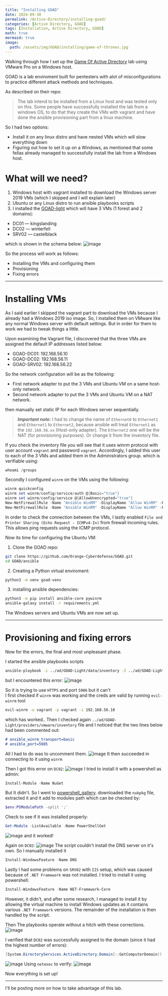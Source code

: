 ```yaml
---
title: "Installing GOAD"
date: 2024-09-30
permalink: /Active-Directory/installing-goad/
categories: [Active Directory, GOAD]
tags: [Installation, Active Directory, GOAD]
math: true
mermaid: true
image:
  path: /assets/img/GOAD/installing/game-of-thrones.jpg
---
```


Walking through how I set up the [Game Of Active Directory](https://github.com/Orange-Cyberdefense/GOAD/) lab using VMware Pro on a Windows host.

GOAD is a lab enviroment built for pentesters with alot of misconfigurations to practice different attack methods and techniques.

As described on their repo:
> The lab intend to be installed from a Linux host and was tested only on this.
Some people have successfully installed the lab from a windows OS, to do that they create the VMs with vagrant and have done the ansible provisioning part from a linux machine.

So I had two options:
- Install it on any linux distro and have nested VMs which will slow everything down 
- Figuring out how to set it up on a Windows, as mentioned that some fellas already managed to successfully install the lab from a Windows host.

# What will we need?
1. Windows host with vagrant installed to download the Windows server 2019 VMs (which I skipped and I will explain later)
2. Ubuntu or any Linux distro to run ansible playbooks scripts
3. I installed the [GOAD-light](https://github.com/Orange-Cyberdefense/GOAD/blob/main/ad/GOAD-Light/README.md) which will have 3 VMs (1 forest and 2 domains):
  - DC01 — kingslanding
  - DC02 — winterfell
  - SRV02 — castelblack

which is shown in the schema below:
![image](/assets/img/GOAD/installing/GOAD-Light_schema.png)

So the process will work as follows:
- Installing the VMs and configuring them
- Provisioning
- Fixing errors

---

# Installing VMs

As I said earlier I skipped the vagrant part to download the VMs because I already had a Windows 2019 iso image. So, I installed them on VMware like any normal Windows server with default settings. But in order for them to work we had to tweak things a little.

Upon examining the Vagrant file, I discovered that the three VMs are assigned the default IP addresses listed below:
- GOAD-DC01: 192.168.56.10
- GOAD-DC02: 192.168.56.11
- GOAD-SRV02: 192.168.56.22

So the network configuration will be as the following:
-  First network adapter to put the 3 VMs and Ubuntu VM on a same host-only network.
-  Second network adapter to put the 3 VMs and Ubuntu VM on a NAT network.

then manually set static IP for each Windows server sequentially.
> ***Important note:*** I had to change the name of `Ethernet0` to `Ethernet1` and `Ethernet1` to `Ethernet2`, because ansible will treat `Ethernet1` as the `192.168.56.xx` (Host-only adapter). The `Ethernet2` one will be the NAT (for provisioning purposes). Or change it from the inventory file.

If you check the inventory file you will see that it uses winrm protocol with user account `vagrant` and password `vagrant`. Accordingly, I added this user to each of the 3 VMs and added them in the Administrators group. which is verifiable using:
``` powershell
whoami /groups
```
Secondly I configured `winrm` on the VMs using the following:
```powershell
winrm quickconfig
winrm set winrm/config/service/auth @{Basic="true"}
winrm set winrm/config/service @{AllowUnencrypted="true"}
New-NetFirewallRule -Name "Ansible WinRM" -DisplayName "Allow WinRM" -Protocol TCP -LocalPort 5985 -Action Allow
New-NetFirewallRule -Name "Ansible WinRM" -DisplayName "Allow WinRM" -Protocol TCP -LocalPort 5986 -Action Allow
```
In order to check the connection between the VMs, I lastly enabled `File and Printer Sharing (Echo Request - ICMPv4-In)` from firewall incoming rules. This allows ping requests using the ICMP protocol.



Now its time for configuring the Ubuntu VM:

1. Clone the GOAD repo:
```bash
git clone https://github.com/Orange-Cyberdefense/GOAD.git
cd GOAD/ansible
```
2. Creating a Python virtual enviroment:
```bash
python3 -m venv goad-venv
``` 
3. installing ansible dependencies:
```bash
python3 -m pip install ansible-core pywinrm
ansible-galaxy install -r requirements.yml
```
The Windows servers and Ubuntu VMs are now set up.

---

# Provisioning and fixing errors
Now for the errors, the final and most unpleasant phase.

I started the ansible playbooks scripts
```bash
ansible-playbook -i ../ad/GOAD-Light/data/inventory -I ../ad/GOAD-Light/providers/virtualbox/inventory main.yml
```
but I encountered this error:
![image](/assets/img/GOAD/installing/unreachable.png)

So it is trying to use `HTTPS` and port `5986` but it can't\
I first checked if `winrm` was working and the creds are valid by running `evil-winrm` tool
```bash
evil-winrm -u vagrant -p vagrant -i 192.168.56.10
```
which has worked.. 
Then I checked again `../ad/GOAD-Light/providers/vmware/inventory` file and I noticed that the two lines below had been commented out:
```markdown
# ansible_winrm_transport=basic
# ansible_port=5985
```
All I had to do was to uncomment them.
![image](/assets/img/GOAD/installing/port.png)
It then succeeded in connecting to it using `winrm`


Then I got this error on `DC02`:
![image](/assets/img/GOAD/installing/powershell.png)
I tried to install it with a powershell as admin:
```powershell
Install-Module -Name NuGet 
```
But It didn't. So I went to [powershell_gallery](https://www.powershellgallery.com/packages/NuGet/1.3.3). downloaded the `nukpkg` file, extracted it and it add to modules path which can be checked by:
```powershell
$env:PSModulePath -split ';'
```
Check to see if it was installed properly:
```powershell
Get-Module -ListAvailable -Name PowerShellGet
```
![image](/assets/img/GOAD/installing/powershellget.png)
and it worked!


Again on `DC02`:
![image](/assets/img/GOAD/installing/dns.png)
The script couldn't install the DNS server on it's own. So I manually installed it
```powershell
Install-WindowsFeature -Name DNS
```
Lastly I had some problems on `SRV02` with `IIS` setup, which was caused because of `.NET Framework` was not installed. I tried to install it using powershell:
```powershell
Install-WindowsFeature -Name NET-Framework-Core
```
However, it didn't, and after some research, I managed to install it by allowing the virtual machine to install Windows updates as it contains various `.NET Framework` versions. The remainder of the installation is then handled by the script.

Then The playbooks operate without a hitch with these corrections.
![image](/assets/img/GOAD/installing/done.png)


I verified that `DC02` was successfully assigned to the domain (since it had the highest number of errors):
```powershell
[System.DirectoryServices.ActiveDirectory.Domain]::GetComputerDomain()
```
![image](/assets/img/GOAD/installing/domain.png)
Using `netexec` to verify: 
![image](/assets/img/GOAD/installing/poc.png)

Now everything is set up!

---

I'll be posting more on how to take advantage of this lab.
